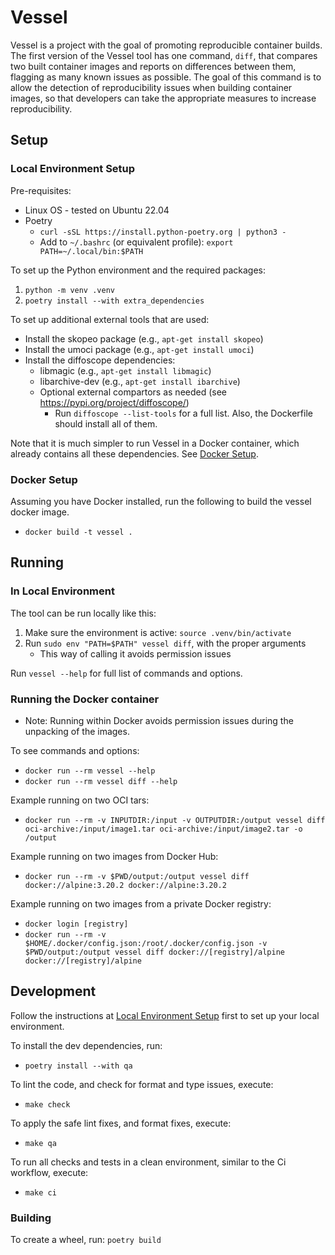 # Vessel

Vessel is a project with the goal of promoting reproducible container builds. The first version of the Vessel tool has one command, `diff`, that compares two built container images and reports on differences between them, flagging as many known issues as possible. The goal of this command is to allow the detection of reproducibility issues when building container images, so that developers can take the appropriate measures to increase reproducibility.

## Setup

### Local Environment Setup

Pre-requisites:
* Linux OS - tested on Ubuntu 22.04
* Poetry
    * `curl -sSL https://install.python-poetry.org | python3 -`
    * Add to `~/.bashrc` (or equivalent profile): `export PATH=~/.local/bin:$PATH`

To set up the Python environment and the required packages:
1. `python -m venv .venv`
2. `poetry install --with extra_dependencies`

To set up additional external tools that are used:
* Install the skopeo package (e.g., `apt-get install skopeo`)
* Install the umoci package (e.g., `apt-get install umoci`)
* Install the diffoscope dependencies:
   * libmagic  (e.g., `apt-get install libmagic`)
   * libarchive-dev (e.g., `apt-get install ibarchive`)
   * Optional external compartors as needed (see https://pypi.org/project/diffoscope/)
      * Run `diffoscope --list-tools` for a full list. Also, the Dockerfile
      should install all of them.

Note that it is much simpler to run Vessel in a Docker container, which already contains all these dependencies. See [Docker Setup](#docker-setup).

### Docker Setup

Assuming you have Docker installed, run the following to build the vessel docker image.

* `docker build -t vessel .`

## Running

### In Local Environment
The tool can be run locally like this:

1. Make sure the environment is active: `source .venv/bin/activate`
2. Run `sudo env "PATH=$PATH" vessel diff`, with the proper arguments
   * This way of calling it avoids permission issues

Run `vessel --help` for full list of commands and options.

### Running the Docker container

* Note: Running within Docker avoids permission issues during the unpacking of the images.

To see commands and options:
* `docker run --rm vessel --help`
* `docker run --rm vessel diff --help`

Example running on two OCI tars:
* `docker run --rm -v INPUTDIR:/input -v OUTPUTDIR:/output vessel diff oci-archive:/input/image1.tar oci-archive:/input/image2.tar -o /output`

Example running on two images from Docker Hub:
* `docker run --rm -v $PWD/output:/output vessel diff docker://alpine:3.20.2 docker://alpine:3.20.2`

Example running on two images from a private Docker registry:
* `docker login [registry]`
* `docker run --rm -v $HOME/.docker/config.json:/root/.docker/config.json -v $PWD/output:/output vessel diff docker://[registry]/alpine docker://[registry]/alpine`

## Development

Follow the instructions at [Local Environment Setup](#local-environment-setup) first to set up your local environment.

To install the dev dependencies, run:
* `poetry install --with qa`

To lint the code, and check for format and type issues, execute:
* `make check`

To apply the safe lint fixes, and format fixes, execute:
* `make qa`

To run all checks and tests in a clean environment, similar to the Ci workflow, execute:
* `make ci`

### Building

To create a wheel, run: `poetry build`
